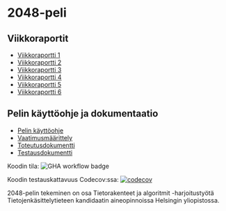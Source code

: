 # 2048-peli

## Viikkoraportit
- [Viikkoraportti 1](https://github.com/tikuisma/2048/blob/master/dokumentaatio/viikkoraportti_1.md)
- [Viikkoraportti 2](https://github.com/tikuisma/2048/blob/master/dokumentaatio/viikkoraportti_2.md)
- [Viikkoraportti 3](https://github.com/tikuisma/2048/blob/master/dokumentaatio/viikkoraportti_3.md)
- [Viikkoraportti 4](https://github.com/tikuisma/2048/blob/master/dokumentaatio/viikkoraportti_4.md)
- [Viikkoraportti 5](https://github.com/tikuisma/2048/blob/master/dokumentaatio/viikkoraportti_5.md)
- [Viikkoraportti 6](https://github.com/tikuisma/2048/blob/master/dokumentaatio/viikkoraportti_6.md)

## Pelin käyttöohje ja dokumentaatio
- [Pelin käyttöohje](https://github.com/tikuisma/2048/blob/master/dokumentaatio/k%C3%A4ytt%C3%B6ohje.md)
- [Vaatimusmäärittely](https://github.com/tikuisma/2048/blob/master/dokumentaatio/vaatimusmaarittely.md)
- [Toteutusdokumentti](https://github.com/tikuisma/2048/blob/master/dokumentaatio/toteutusdokumentti.md)
- [Testausdokumentti](https://github.com/tikuisma/2048/blob/master/dokumentaatio/testausdokumentti.md)

Koodin tila: ![GHA workflow badge](https://github.com/tikuisma/2048/workflows/CI/badge.svg)

Koodin testauskattavuus Codecov:ssa: [![codecov](https://codecov.io/gh/tikuisma/2048/branch/master/graph/badge.svg?token=82IQ3KECIQ)](https://codecov.io/gh/tikuisma/2048)

2048-pelin tekeminen on osa Tietorakenteet ja algoritmit -harjoitustyötä Tietojenkäsittelytieteen kandidaatin aineopinnoissa Helsingin yliopistossa.
